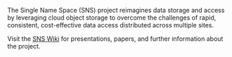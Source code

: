 The Single Name Space (SNS) project reimagines data storage and access by leveraging cloud object storage to overcome the challenges of rapid, consistent, cost-effective data access distributed across multiple sites.

Visit the [SNS Wiki](https://github.com/SingleNameSpace/sns/wiki/Presentations-and-Papers) for presentations, papers, and further information about the project.
